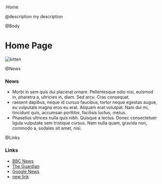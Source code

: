 ﻿:Home

@description my description

@Body

Home Page
=====


![kitten](http://placekitten.com/g/1099/150)

@News
### News
* Morbi in sem quis dui placerat ornare. Pellentesque odio nisi, euismod in, pharetra a, ultricies in, diam. Sed arcu. Cras consequat.
* raesent dapibus, neque id cursus faucibus, tortor neque egestas augue, eu vulputate magna eros eu erat. Aliquam erat volutpat. Nam dui mi, tincidunt quis, accumsan porttitor, facilisis luctus, metus.
* Phasellus ultrices nulla quis nibh. Quisque a lectus. Donec consectetuer ligula vulputate sem tristique cursus. Nam nulla quam, gravida non, commodo a, sodales sit amet, nisi.

@Links
### Links
* [BBC News](http://bbc.co.uk/news)
* [The Guardian](http://guardian.co.uk)
* [Google News](http://news.google.com)
* [new link](http://example.com)